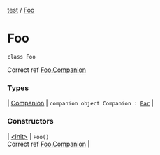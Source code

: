 [test](../index.md) / [Foo](./index.md)

# Foo

`class Foo`

Correct ref [Foo.Companion](-companion.md)

### Types

| [Companion](-companion.md) | `companion object Companion : `[`Bar`](../-bar.md) |

### Constructors

| [&lt;init&gt;](-init-.md) | `Foo()`<br>Correct ref [Foo.Companion](-companion.md) |


